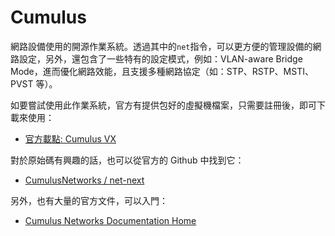 # Cumulus

網路設備使用的開源作業系統。透過其中的`net`指令，可以更方便的管理設備的網路設定，另外，還包含了一些特有的設定模式，例如：VLAN-aware Bridge Mode，進而優化網路效能，且支援多種網路協定（如：STP、RSTP、MSTI、PVST 等）。

如要嘗試使用此作業系統，官方有提供包好的虛擬機檔案，只需要註冊後，即可下載來使用：

* [官方載點: Cumulus VX](https://cumulusnetworks.com/products/cumulus-vx/) 

對於原始碼有興趣的話，也可以從官方的 Github 中找到它：

* [CumulusNetworks / net-next](https://github.com/CumulusNetworks/net-next)

另外，也有大量的官方文件，可以入門：

* [Cumulus Networks Documentation Home](https://docs.cumulusnetworks.com/dashboard.action)
